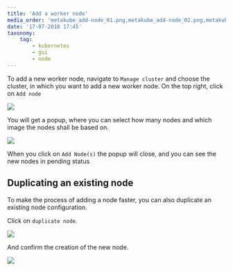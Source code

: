 ```yaml
---
title: 'Add a worker node'
media_order: 'metakube_add-node_01.png,metakube_add-node_02.png,metakube_add-node_03.png,metakube_add-node_04.png'
date: '17-07-2018 17:45'
taxonomy:
    tag:
        - kubernetes
        - gui
        - node
---
```


To add a new worker node, navigate to `Manage cluster` and choose the cluster, in which you want to add a new worker node. On the top right, click on `Add node`

![](metakube_add-node_01.png)

You will get a popup, where you can select how many nodes and which image the nodes shall be based on.

![](metakube_add-node_02.png)

When you click on `Add Node(s)` the popup will close, and you can see the new nodes in pending status

## Duplicating an existing node

To make the process of adding a node faster, you can also duplicate an existing node configuration.

Click on `duplicate node`.

![](metakube_add-node_03.png)

And confirm the creation of the new node.

![](metakube_add-node_04.png)
